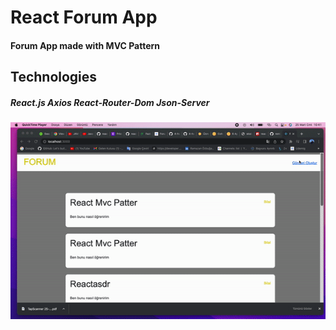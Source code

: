 # React Forum App

#### Forum App made with MVC Pattern

## Technologies

##### React.js   Axios   React-Router-Dom   Json-Server 


![Watch the video](https://github.com/ozbuganliramazan/React-Forum-App/blob/main/src/recat.gif)
